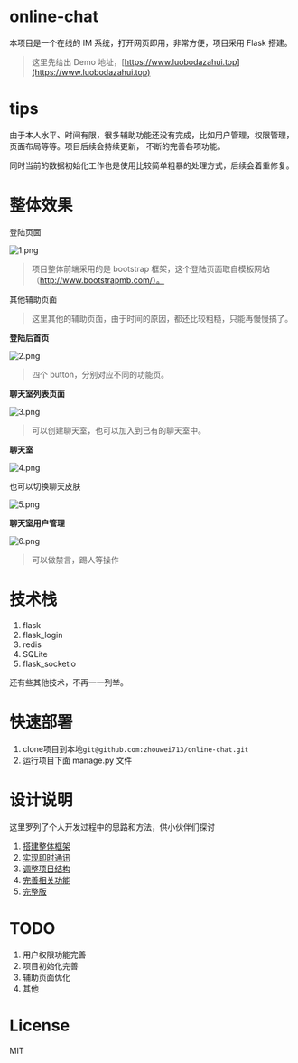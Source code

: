# online-chat
本项目是一个在线的 IM 系统，打开网页即用，非常方便，项目采用 Flask 搭建。
>这里先给出 Demo 地址，[https://www.luobodazahui.top](https://www.luobodazahui.top)   

# tips
由于本人水平、时间有限，很多辅助功能还没有完成，比如用户管理，权限管理，页面布局等等。项目后续会持续更新，
不断的完善各项功能。

同时当前的数据初始化工作也是使用比较简单粗暴的处理方式，后续会着重修复。

# 整体效果
登陆页面

![1.png](https://i.loli.net/2019/07/18/5d30206a2d8e916608.png)
>项目整体前端采用的是 bootstrap 框架，这个登陆页面取自模板网站（http://www.bootstrapmb.com/）。

其他辅助页面
>这里其他的辅助页面，由于时间的原因，都还比较粗糙，只能再慢慢搞了。

**登陆后首页**

![2.png](https://i.loli.net/2019/07/18/5d3025a2d5f7b29456.png)
>四个 button，分别对应不同的功能页。

**聊天室列表页面**

![3.png](https://i.loli.net/2019/07/18/5d3026122dc7842005.png)
>可以创建聊天室，也可以加入到已有的聊天室中。

**聊天室**

![4.png](https://i.loli.net/2019/07/18/5d3026f008e8b91057.png)

也可以切换聊天皮肤

![5.png](https://i.loli.net/2019/07/18/5d303bd2e3fbd37095.png)

**聊天室用户管理**

![6.png](https://i.loli.net/2019/07/18/5d303c29118eb48674.png)
>可以做禁言，踢人等操作

# 技术栈
1. flask
2. flask_login
3. redis
4. SQLite
5. flask_socketio

还有些其他技术，不再一一列举。

# 快速部署
1. clone项目到本地```git@github.com:zhouwei713/online-chat.git``` 
2. 运行项目下面 manage.py 文件

# 设计说明
这里罗列了个人开发过程中的思路和方法，供小伙伴们探讨
1. [搭建整体框架](https://mp.weixin.qq.com/s?__biz=MzU5NDcyOTg4MA==&mid=2247484401&idx=1&sn=1e3048eb37b340c355aa3e6090f23195&chksm=fe7d8d06c90a041045ab9077db1d314008e5ba2abbd6772bfe2d8ab6f58574462b6ffafeb957&token=416699675&lang=zh_CN#rd)  
2. [实现即时通讯](https://mp.weixin.qq.com/s?__biz=MzU5NDcyOTg4MA==&mid=2247484409&idx=1&sn=cf5ab9dee87e2b048b3185ae531caaa0&chksm=fe7d8d0ec90a04182b52971e46d12aa3f528650cedf9316b1e6de8727d3a84ae42367fa80e91&token=416699675&lang=zh_CN#rd)
3. [调整项目结构](https://mp.weixin.qq.com/s?__biz=MzU5NDcyOTg4MA==&mid=2247484414&idx=1&sn=00425a51c3c50947b98cf855c7a4ee96&chksm=fe7d8d09c90a041fda112ac1ae9a2dbcd7ed642a610a689b79d93ce6718a938e8d008911afc2&token=416699675&lang=zh_CN#rd)
4. [完善相关功能](https://mp.weixin.qq.com/s?__biz=MzU5NDcyOTg4MA==&mid=2247484425&idx=1&sn=a22149cfb1e7cbe99e595e45fc9276be&chksm=fe7d8afec90a03e86cb5c5cb7e34c1f7e917efcf178fa5f0ec201a6c9ca090a2e88a25215881&token=416699675&lang=zh_CN#rd)
5. [完整版](https://juejin.im/post/5d1deaf55188255d5e4c5bab)

# TODO
1. 用户权限功能完善
2. 项目初始化完善
3. 辅助页面优化
4. 其他

# License
MIT